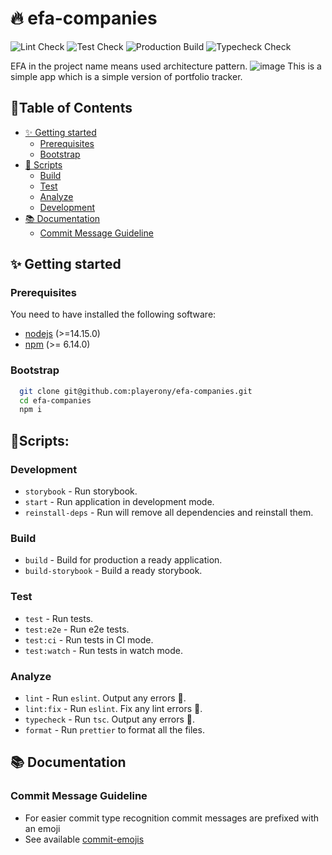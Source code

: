 # 🔥 efa-companies

![Lint Check](https://github.com/playerony/efa-companies/workflows/Lint/badge.svg)
![Test Check](https://github.com/playerony/efa-companies/workflows/Test/badge.svg)
![Production Build](https://github.com/playerony/efa-companies/workflows/Build/badge.svg)
![Typecheck Check](https://github.com/playerony/efa-companies/workflows/Typecheck/badge.svg)

EFA in the project name means used architecture pattern.
![image](https://michalzalecki.com/posts/elegant-frontend-architecture-layers@2x.png)
This is a simple app which is a simple version of portfolio tracker.

## 📖Table of Contents

- [✨ Getting started](#%e2%9c%a8-getting-started)
  - [Prerequisites](#prerequisites)
  - [Bootstrap](#bootstrap)
- [📜 Scripts](#%f0%9f%93%9c-scripts)
  - [Build](#build)
  - [Test](#test)
  - [Analyze](#analyze)
  - [Development](#development)
- [📚 Documentation](#%f0%9f%93%9a-documentation)
  - [Commit Message Guideline](#commit-message-guideline)

## ✨ Getting started

### Prerequisites

You need to have installed the following software:

- [nodejs](https://nodejs.org/en/) (>=14.15.0)
- [npm](https://npmjs.com/) (>= 6.14.0)

### Bootstrap

```bash
  git clone git@github.com:playerony/efa-companies.git
  cd efa-companies
  npm i
```

## 📜Scripts:

### Development

- `storybook` - Run storybook.
- `start` - Run application in development mode.
- `reinstall-deps` - Run will remove all dependencies and reinstall them.

### Build

- `build` - Build for production a ready application.
- `build-storybook` - Build a ready storybook.

### Test

- `test` - Run tests.
- `test:e2e` - Run e2e tests.
- `test:ci` - Run tests in CI mode.
- `test:watch` - Run tests in watch mode.

### Analyze

- `lint` - Run `eslint`. Output any errors 🚨.
- `lint:fix` - Run `eslint`. Fix any lint errors 🚨.
- `typecheck` - Run `tsc`. Output any errors 🚨.
- `format` - Run `prettier` to format all the files.

## 📚 Documentation

### Commit Message Guideline

- For easier commit type recognition commit messages are prefixed with an emoji
- See available [commit-emojis](https://github.com/sebald/commit-emojis#available-emojis)
